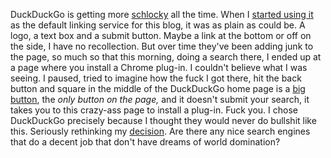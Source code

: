 DuckDuckGo is getting more <a href="https://www.thefreedictionary.com/schlocky">schlocky</a> all the time. When I <a href="http://scripting.com/2017/06/06.html#a080649">started using it</a> as the default linking service for this blog, it was as plain as could be. A logo, a text box and a submit button. Maybe a link at the bottom or off on the side, I have no recollection. But over time they've been adding junk to the page, so much so that this morning, doing a search there, I ended up at a page where you install a Chrome plug-in. I couldn't believe what I was seeing. I paused, tried to imagine how the fuck I got there, hit the back button and square in the middle of the DuckDuckGo home page is a <a href="http://scripting.com/images/2020/07/15/duckduckgoButton.png">big button</a>, the <i>only button on the page,</i> and it doesn't submit your search, it takes you to this crazy-ass page to install a plug-in. Fuck you. I chose DuckDuckGo precisely because I thought they would never do bullshit like this. Seriously rethinking my <a href="http://scripting.com/2017/06/06.html#a080649">decision</a>. Are there any nice search engines that do a decent job that don't have dreams of world domination? 
